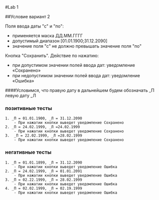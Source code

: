 #Lab 1

##Условие вариант 2

Поля ввода даты "с" и "по":

- применяется маска ДД.ММ.ГГГГ
- допустимый диапазон [01.01.1900;31.12.2090]
- значение поля "с" не должно превышать значение поля "по"

Кнопка "Сохранить". Действие по нажатию: 

- при допустимом значении полей ввода дат: уведомление «Сохранено»
- при недопустимом значении полей ввода дат: уведомление «Ошибка»

####Условимся, что правую дату в дальнейшем будем обозначать _П левую дату _Л

### позитивные тесты

	1. _П = 01.01.1900, _Л = 31.12.2090
		- При нажатии кнопки выведет уведомление Сохранено
	2. _П = 24.02.1999, _Л =24.02.1999
		- При нажатии кнопки выведет уведомление Сохранено
	3.  _П = 22.02.1999, _Л =28.02.1999
		- При нажатии кнопки выведет уведомление Сохранено
### негативные тесты

	1. _П = 01.01.1899, _Л = 31.12.2090
		- При нажатии кнопки выведет уведомление Ошибка
	2. _П = 24.02.1999, _Л = 01.01.2091
		- При нажатии кнопки выведет уведомление Ошибка
	3. _П = 02.22.1999, _Л = 28.02.1999
		- При нажатии кнопки выведет уведомление Ошибка
	4. _П = 02.02.1999, _Л = 02.19.1999
		- При нажатии кнопки выведет уведомление Ошибка

